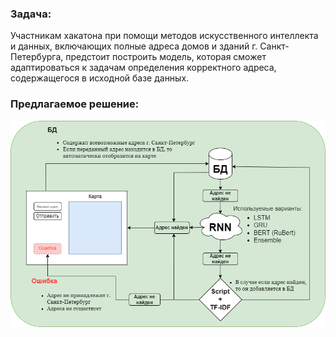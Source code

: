 ### Задача:
Участникам хакатона при помощи методов искусственного интеллекта и данных, включающих полные адреса домов и зданий г. Санкт-Петербурга, предстоит построить модель, которая сможет адаптироваться к задачам определения корректного адреса, содержащегося в исходной базе данных.

### Предлагаемое решение:

![](Scheme.png)
